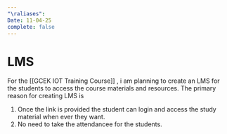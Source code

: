 ---"\raliases":
Date: 11-04-25
complete: false
---
# LMS

For the [[GCEK IOT Training Course]] , i am planning to create an LMS  for the students to access the course materials and resources. The primary reason for creating LMS is 
1. Once the link is provided the student can login and access the study material when ever they want.
2. No need to take the attendancee for the students.


